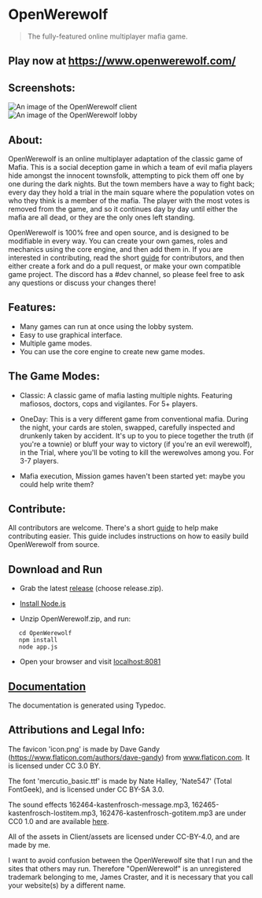 # OpenWerewolf

> The fully-featured online multiplayer mafia game.

## Play now at https://www.openwerewolf.com/

## Screenshots:

![An image of the OpenWerewolf client](https://github.com/JamesCraster/OpenWerewolf/blob/master/.github/Screenshots/Screenshot.png)
![An image of the OpenWerewolf lobby](https://github.com/JamesCraster/OpenWerewolf/blob/master/.github/Screenshots/Screen%20Shot%202018-08-20%20at%2021.19.07.png)

## About:

OpenWerewolf is an online multiplayer adaptation of the classic game of Mafia. This is a social deception game in which a team of evil mafia players hide amongst the innocent townsfolk, attempting to pick them off one by one during the dark nights. But the town members have a way to fight back; every day they hold a trial in the main square where the population votes on who they think is a member of the mafia. The player with the most votes is removed from the game, and so it continues day by day until either the mafia are all dead, or they are the only ones left standing.

OpenWerewolf is 100% free and open source, and is designed to be modifiable in every way. You can create your own games, roles and mechanics using the core engine, and then add them in. If you are interested in contributing, read the short [guide](https://github.com/JamesCraster/OpenWerewolf/wiki/Contributing) for contributors, and then either create a fork and do a pull request, or make your own compatible game project. The discord has a #dev channel, so please feel free to ask any questions or discuss your changes there!

## Features:

- Many games can run at once using the lobby system.
- Easy to use graphical interface.
- Multiple game modes.
- You can use the core engine to create new game modes.

## The Game Modes:

- Classic: A classic game of mafia lasting multiple nights. Featuring mafiosos, doctors, cops and vigilantes. For 5+ players.

- OneDay: This is a very different game from conventional mafia. During the night, your cards are stolen, swapped, carefully inspected and drunkenly taken by accident.
  It's up to you to piece together the truth (if you're a townie) or bluff your way to victory (if you're an evil werewolf),
  in the Trial, where you'll be voting to kill the werewolves among you. For 3-7 players.

- Mafia execution, Mission games haven't been started yet: maybe you could help write them?

## Contribute:

All contributors are welcome.
There's a short [guide](https://github.com/JamesCraster/OpenWerewolf/wiki/Contributing) to help make contributing easier.
This guide includes instructions on how to easily build OpenWerewolf from source.

## Download and Run

- Grab the latest [release](https://github.com/JamesCraster/OpenWerewolf/releases) (choose release.zip).

- [Install Node.js](https://nodejs.org/en/)

- Unzip OpenWerewolf.zip, and run:

```
   cd OpenWerewolf
   npm install
   node app.js
```

- Open your browser and visit [localhost:8081](http://localhost:8081)

## [Documentation](https://jamescraster.github.io/OpenWerewolf/index.html)

The documentation is generated using Typedoc.

## Attributions and Legal Info:

The favicon 'icon.png' is made by Dave Gandy (https://www.flaticon.com/authors/dave-gandy) from www.flaticon.com. It is licensed under CC 3.0 BY.

The font 'mercutio_basic.ttf' is made by Nate Halley, 'Nate547' (Total FontGeek), and is licensed under CC BY-SA 3.0.

The sound effects 162464-kastenfrosch-message.mp3, 162465-kastenfrosch-lostitem.mp3, 162476-kastenfrosch-gotitem.mp3 are under CC0 1.0 and are available [here](https://freesound.org/people/Kastenfrosch/).

All of the assets in Client/assets are licensed under CC-BY-4.0, and are made by me.

I want to avoid confusion between the OpenWerewolf site that I run and the sites that others may run.
Therefore "OpenWerewolf" is an unregistered trademark belonging to me, James Craster, and it is necessary that you call your website(s) by a different name.
